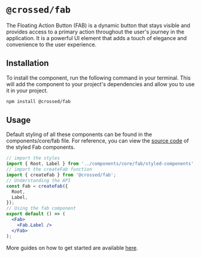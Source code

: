 # `@crossed/fab`

The Floating Action Button (FAB) is a dynamic button that stays visible and provides access to a primary action throughout the user's journey in the application. It is a powerful UI element that adds a touch of elegance and convenience to the user experience.

## Installation

To install the component, run the following command in your terminal. This will add the component to your project's dependencies and allow you to use it in your project.

```sh
npm install @crossed/fab
```

## Usage

Default styling of all these components can be found in the components/core/fab file. For reference, you can view the [source code](https://github.com/gluestack/gluestack-ui/blob/main/example/storybook/src/ui-components/Fab/styled-components/index.tsx) of the styled Fab components.

```jsx
// import the styles
import { Root, Label } from '../components/core/fab/styled-components';
// import the createFab function
import { createFab } from '@crossed/fab';
// Understanding the API
const Fab = createFab({
  Root,
  Label,
});
// Using the fab component
export default () => (
  <Fab>
    <Fab.Label />
  </Fab>
);
```

More guides on how to get started are available
[here](https://ui.gluestack.io/docs/).
